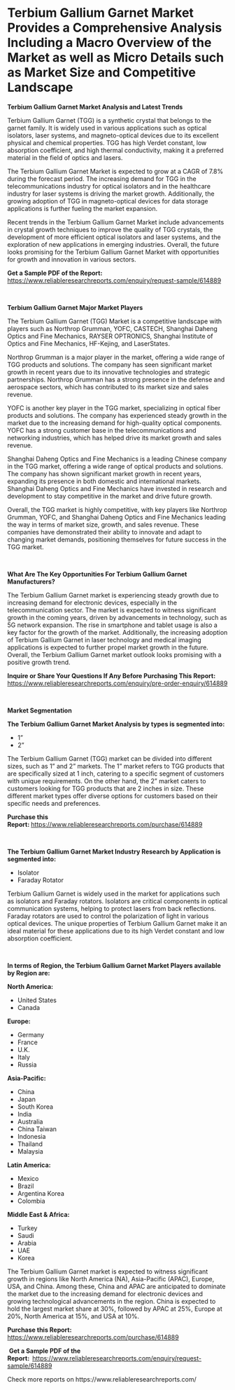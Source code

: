 <p><h1>Terbium Gallium Garnet Market Provides a Comprehensive Analysis Including a Macro Overview of the Market as well as Micro Details such as Market Size and Competitive Landscape</h1></p><p><strong>Terbium Gallium Garnet Market Analysis and Latest Trends</strong></p>
<p><p>Terbium Gallium Garnet (TGG) is a synthetic crystal that belongs to the garnet family. It is widely used in various applications such as optical isolators, laser systems, and magneto-optical devices due to its excellent physical and chemical properties. TGG has high Verdet constant, low absorption coefficient, and high thermal conductivity, making it a preferred material in the field of optics and lasers.</p><p>The Terbium Gallium Garnet Market is expected to grow at a CAGR of 7.8% during the forecast period. The increasing demand for TGG in the telecommunications industry for optical isolators and in the healthcare industry for laser systems is driving the market growth. Additionally, the growing adoption of TGG in magneto-optical devices for data storage applications is further fueling the market expansion.</p><p>Recent trends in the Terbium Gallium Garnet Market include advancements in crystal growth techniques to improve the quality of TGG crystals, the development of more efficient optical isolators and laser systems, and the exploration of new applications in emerging industries. Overall, the future looks promising for the Terbium Gallium Garnet Market with opportunities for growth and innovation in various sectors.</p></p>
<p><strong>Get a Sample PDF of the Report:&nbsp;</strong> <a href="https://www.reliableresearchreports.com/enquiry/request-sample/614889">https://www.reliableresearchreports.com/enquiry/request-sample/614889</a></p>
<p>&nbsp;</p>
<p><strong>Terbium Gallium Garnet Major Market Players</strong></p>
<p><p>The Terbium Gallium Garnet (TGG) Market is a competitive landscape with players such as Northrop Grumman, YOFC, CASTECH, Shanghai Daheng Optics and Fine Mechanics, RAYSER OPTRONICS, Shanghai Institute of Optics and Fine Mechanics, HF-Kejing, and LaserStates. </p><p>Northrop Grumman is a major player in the market, offering a wide range of TGG products and solutions. The company has seen significant market growth in recent years due to its innovative technologies and strategic partnerships. Northrop Grumman has a strong presence in the defense and aerospace sectors, which has contributed to its market size and sales revenue.</p><p>YOFC is another key player in the TGG market, specializing in optical fiber products and solutions. The company has experienced steady growth in the market due to the increasing demand for high-quality optical components. YOFC has a strong customer base in the telecommunications and networking industries, which has helped drive its market growth and sales revenue.</p><p>Shanghai Daheng Optics and Fine Mechanics is a leading Chinese company in the TGG market, offering a wide range of optical products and solutions. The company has shown significant market growth in recent years, expanding its presence in both domestic and international markets. Shanghai Daheng Optics and Fine Mechanics have invested in research and development to stay competitive in the market and drive future growth.</p><p>Overall, the TGG market is highly competitive, with key players like Northrop Grumman, YOFC, and Shanghai Daheng Optics and Fine Mechanics leading the way in terms of market size, growth, and sales revenue. These companies have demonstrated their ability to innovate and adapt to changing market demands, positioning themselves for future success in the TGG market.</p></p>
<p>&nbsp;</p>
<p><strong>What Are The Key Opportunities For Terbium Gallium Garnet Manufacturers?</strong></p>
<p><p>The Terbium Gallium Garnet market is experiencing steady growth due to increasing demand for electronic devices, especially in the telecommunication sector. The market is expected to witness significant growth in the coming years, driven by advancements in technology, such as 5G network expansion. The rise in smartphone and tablet usage is also a key factor for the growth of the market. Additionally, the increasing adoption of Terbium Gallium Garnet in laser technology and medical imaging applications is expected to further propel market growth in the future. Overall, the Terbium Gallium Garnet market outlook looks promising with a positive growth trend.</p></p>
<p><strong>Inquire or Share Your Questions If Any Before Purchasing This Report:</strong> <a href="https://www.reliableresearchreports.com/enquiry/pre-order-enquiry/614889">https://www.reliableresearchreports.com/enquiry/pre-order-enquiry/614889</a></p>
<p>&nbsp;</p>
<p><strong>Market Segmentation</strong></p>
<p><strong>The Terbium Gallium Garnet Market Analysis by types is segmented into:</strong></p>
<p><ul><li>1”</li><li>2”</li></ul></p>
<p><p>The Terbium Gallium Garnet (TGG) market can be divided into different sizes, such as 1” and 2” markets. The 1” market refers to TGG products that are specifically sized at 1 inch, catering to a specific segment of customers with unique requirements. On the other hand, the 2” market caters to customers looking for TGG products that are 2 inches in size. These different market types offer diverse options for customers based on their specific needs and preferences.</p></p>
<p><strong>Purchase this Report:&nbsp;</strong><a href="https://www.reliableresearchreports.com/purchase/614889">https://www.reliableresearchreports.com/purchase/614889</a></p>
<p>&nbsp;</p>
<p><strong>The Terbium Gallium Garnet Market Industry Research by Application is segmented into:</strong></p>
<p><ul><li>Isolator</li><li>Faraday Rotator</li></ul></p>
<p><p>Terbium Gallium Garnet is widely used in the market for applications such as isolators and Faraday rotators. Isolators are critical components in optical communication systems, helping to protect lasers from back reflections. Faraday rotators are used to control the polarization of light in various optical devices. The unique properties of Terbium Gallium Garnet make it an ideal material for these applications due to its high Verdet constant and low absorption coefficient.</p></p>
<p>&nbsp;</p>
<p><strong>In terms of Region, the Terbium Gallium Garnet Market Players available by Region are:</strong></p>
<p>
    <p> <strong> North America: </strong>
        <ul>
            <li>United States</li>
            <li>Canada</li>
        </ul>
        </p> 
    <p> <strong> Europe: </strong>
        <ul>
            <li>Germany</li>
            <li>France</li>
            <li>U.K.</li>
            <li>Italy</li>
            <li>Russia</li>
        </ul>
        </p> 
    <p> <strong> Asia-Pacific: </strong>
        <ul>
            <li>China</li>
            <li>Japan</li>
            <li>South Korea</li>
            <li>India</li>
            <li>Australia</li>
            <li>China Taiwan</li>
            <li>Indonesia</li>
            <li>Thailand</li>
            <li>Malaysia</li>
        </ul>
        </p> 
    <p> <strong> Latin America: </strong>
        <ul>
            <li>Mexico</li>
            <li>Brazil</li>
            <li>Argentina Korea</li>
            <li>Colombia</li>
        </ul>
        </p> 
    <p> <strong> Middle East & Africa: </strong>
        <ul>
            <li>Turkey</li>
            <li>Saudi</li>
            <li>Arabia</li>
            <li>UAE</li>
            <li>Korea</li>
        </ul>
    </p>
    </p>
<p><p>The Terbium Gallium Garnet market is expected to witness significant growth in regions like North America (NA), Asia-Pacific (APAC), Europe, USA, and China. Among these, China and APAC are anticipated to dominate the market due to the increasing demand for electronic devices and growing technological advancements in the region. China is expected to hold the largest market share at 30%, followed by APAC at 25%, Europe at 20%, North America at 15%, and USA at 10%.</p></p>
<p><strong>Purchase this Report: </strong><a href="https://www.reliableresearchreports.com/purchase/614889">https://www.reliableresearchreports.com/purchase/614889</a></p>
<p>&nbsp;<strong>Get a Sample PDF of the Report:&nbsp;&nbsp;</strong><a href="https://www.reliableresearchreports.com/enquiry/request-sample/614889">https://www.reliableresearchreports.com/enquiry/request-sample/614889</a></p>
<p><strong></strong></p>
<p>Check more reports on https://www.reliableresearchreports.com/</p>